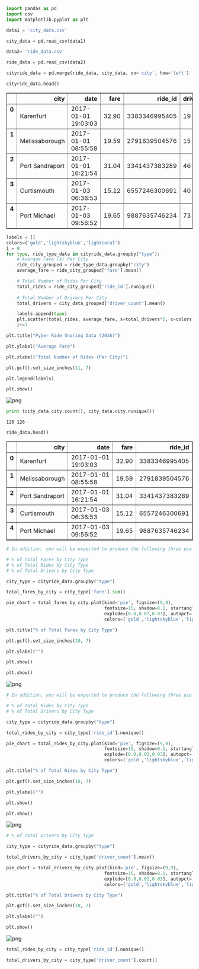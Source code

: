 

```python
import pandas as pd
import csv
import matplotlib.pyplot as plt

data1 = 'city_data.csv'

city_data = pd.read_csv(data1)

data2= 'ride_data.csv'

ride_data = pd.read_csv(data2)

cityride_data = pd.merge(ride_data, city_data, on='city', how='left')

cityride_data.head()
```




<div>
<style>
    .dataframe thead tr:only-child th {
        text-align: right;
    }

    .dataframe thead th {
        text-align: left;
    }

    .dataframe tbody tr th {
        vertical-align: top;
    }
</style>
<table border="1" class="dataframe">
  <thead>
    <tr style="text-align: right;">
      <th></th>
      <th>city</th>
      <th>date</th>
      <th>fare</th>
      <th>ride_id</th>
      <th>driver_count</th>
      <th>type</th>
    </tr>
  </thead>
  <tbody>
    <tr>
      <th>0</th>
      <td>Karenfurt</td>
      <td>2017-01-01 19:03:03</td>
      <td>32.90</td>
      <td>3383346995405</td>
      <td>19</td>
      <td>Urban</td>
    </tr>
    <tr>
      <th>1</th>
      <td>Melissaborough</td>
      <td>2017-01-01 08:55:58</td>
      <td>19.59</td>
      <td>2791839504576</td>
      <td>15</td>
      <td>Urban</td>
    </tr>
    <tr>
      <th>2</th>
      <td>Port Sandraport</td>
      <td>2017-01-01 16:21:54</td>
      <td>31.04</td>
      <td>3341437383289</td>
      <td>46</td>
      <td>Urban</td>
    </tr>
    <tr>
      <th>3</th>
      <td>Curtismouth</td>
      <td>2017-01-03 06:36:53</td>
      <td>15.12</td>
      <td>6557246300691</td>
      <td>40</td>
      <td>Urban</td>
    </tr>
    <tr>
      <th>4</th>
      <td>Port Michael</td>
      <td>2017-01-03 09:56:52</td>
      <td>19.65</td>
      <td>9887635746234</td>
      <td>73</td>
      <td>Urban</td>
    </tr>
  </tbody>
</table>
</div>




```python
labels = []
colors=('gold','lightskyblue','lightcoral')
i = 0
for type, ride_type_data in cityride_data.groupby("type"):
    # Average Fare ($) Per City
    ride_city_grouped = ride_type_data.groupby("city")
    average_fare = ride_city_grouped['fare'].mean()

    # Total Number of Rides Per City
    total_rides = ride_city_grouped['ride_id'].nunique()
    
    # Total Number of Drivers Per City
    total_drivers = city_data_grouped['driver_count'].mean()

    labels.append(type)
    plt.scatter(total_rides, average_fare, s=total_drivers*5, c=colors[i], alpha=0.7 , marker="o", edgecolors="black")    
    i+=1

```


```python
plt.title("Pyber Ride Sharing Data (2016)")

plt.ylabel("Average Fare")

plt.xlabel("Total Number of Rides (Per City)")

plt.gcf().set_size_inches(11, 7)

plt.legend(labels)

plt.show()
```


![png](output_2_0.png)



```python
print (city_data.city.count(), city_data.city.nunique())
```

    126 126
    


```python
ride_data.head()
```




<div>
<style>
    .dataframe thead tr:only-child th {
        text-align: right;
    }

    .dataframe thead th {
        text-align: left;
    }

    .dataframe tbody tr th {
        vertical-align: top;
    }
</style>
<table border="1" class="dataframe">
  <thead>
    <tr style="text-align: right;">
      <th></th>
      <th>city</th>
      <th>date</th>
      <th>fare</th>
      <th>ride_id</th>
    </tr>
  </thead>
  <tbody>
    <tr>
      <th>0</th>
      <td>Karenfurt</td>
      <td>2017-01-01 19:03:03</td>
      <td>32.90</td>
      <td>3383346995405</td>
    </tr>
    <tr>
      <th>1</th>
      <td>Melissaborough</td>
      <td>2017-01-01 08:55:58</td>
      <td>19.59</td>
      <td>2791839504576</td>
    </tr>
    <tr>
      <th>2</th>
      <td>Port Sandraport</td>
      <td>2017-01-01 16:21:54</td>
      <td>31.04</td>
      <td>3341437383289</td>
    </tr>
    <tr>
      <th>3</th>
      <td>Curtismouth</td>
      <td>2017-01-03 06:36:53</td>
      <td>15.12</td>
      <td>6557246300691</td>
    </tr>
    <tr>
      <th>4</th>
      <td>Port Michael</td>
      <td>2017-01-03 09:56:52</td>
      <td>19.65</td>
      <td>9887635746234</td>
    </tr>
  </tbody>
</table>
</div>




```python
# In addition, you will be expected to produce the following three pie charts:

# % of Total Fares by City Type
# % of Total Rides by City Type
# % of Total Drivers by City Type

city_type = cityride_data.groupby("type")

total_fares_by_city = city_type['fare'].sum()

pie_chart = total_fares_by_city.plot(kind='pie', figsize=(9,9), 
                                     fontsize=15, shadow=0.1, startangle=45, 
                                     explode=[0.0,0.02,0.03], autopct='%1.1f%%',
                                     colors=('gold','lightskyblue','lightcoral'))

plt.title("% of Total Fares by City Type")

plt.gcf().set_size_inches(10, 7)

plt.ylabel("")

plt.show()

plt.show()
```


![png](output_5_0.png)



```python
# In addition, you will be expected to produce the following three pie charts:

# % of Total Rides by City Type
# % of Total Drivers by City Type

city_type = cityride_data.groupby("type")

total_rides_by_city = city_type['ride_id'].nunique()

pie_chart = total_rides_by_city.plot(kind='pie', figsize=(9,9), 
                                     fontsize=15, shadow=0.1, startangle=45, 
                                     explode=[0.0,0.02,0.03], autopct='%1.1f%%',
                                     colors=('gold','lightskyblue','lightcoral'))

plt.title("% of Total Rides by City Type")

plt.gcf().set_size_inches(10, 7)

plt.ylabel("")

plt.show()

plt.show()
```


![png](output_6_0.png)



```python
# % of Total Drivers by City Type

city_type = cityride_data.groupby("type")

total_drivers_by_city = city_type['driver_count'].mean()

pie_chart = total_drivers_by_city.plot(kind='pie', figsize=(9,9), 
                                     fontsize=15, shadow=0.1, startangle=45, 
                                     explode=[0.0,0.02,0.03], autopct='%1.1f%%',
                                     colors=('gold','lightskyblue','lightcoral'))

plt.title("% of Total Drivers by City Type")

plt.gcf().set_size_inches(10, 7)

plt.ylabel("")

plt.show()
```


![png](output_7_0.png)



```python
total_rides_by_city = city_type['ride_id'].nunique()


```


```python
total_drivers_by_city = city_type['driver_count'].count()
```

